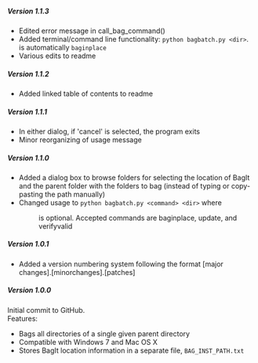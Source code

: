 ##### Version 1.1.3
 - Edited error message in call_bag_command()
 - Added terminal/command line functionality: `python bagbatch.py <dir>`. <command> is automatically `baginplace`
 - Various edits to readme

##### Version 1.1.2
 - Added linked table of contents to readme

##### Version 1.1.1
 - In either dialog, if 'cancel' is selected, the program exits
 - Minor reorganizing of usage message

##### Version 1.1.0
 - Added a dialog box to browse folders for selecting the location of BagIt and the parent folder with the folders to bag (instead of typing or copy-pasting the path manually)
 - Changed usage to `python bagbatch.py <command> <dir>` where <dir> is optional. Accepted commands are baginplace, update, and verifyvalid

##### Version 1.0.1
 - Added a version numbering system following the format [major changes].[minorchanges].[patches]

##### Version 1.0.0
Initial commit to GitHub.  
Features: 

 - Bags all directories of a single given parent directory
 - Compatible with Windows 7 and Mac OS X
 - Stores BagIt location information in a separate file, `BAG_INST_PATH.txt`